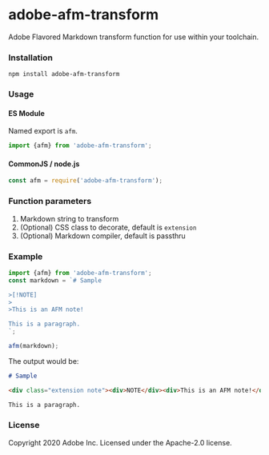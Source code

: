 # adobe-afm-transform
Adobe Flavored Markdown transform function for use within your toolchain.

### Installation
`npm install adobe-afm-transform`

### Usage
#### ES Module
Named export is `afm`.

```javascript
import {afm} from 'adobe-afm-transform';
```

#### CommonJS / node.js
```javascript
const afm = require('adobe-afm-transform');
```

### Function parameters
1. Markdown string to transform
1. (Optional) CSS class to decorate, default is `extension`
1. (Optional) Markdown compiler, default is passthru

### Example
```js
import {afm} from 'adobe-afm-transform';
const markdown = `# Sample

>[!NOTE]
>
>This is an AFM note!

This is a paragraph.
`;

afm(markdown);
```

The output would be:
```markdown
# Sample

<div class="extension note"><div>NOTE</div><div>This is an AFM note!</div></div>

This is a paragraph.
```

### License
Copyright 2020 Adobe Inc.
Licensed under the Apache-2.0 license.